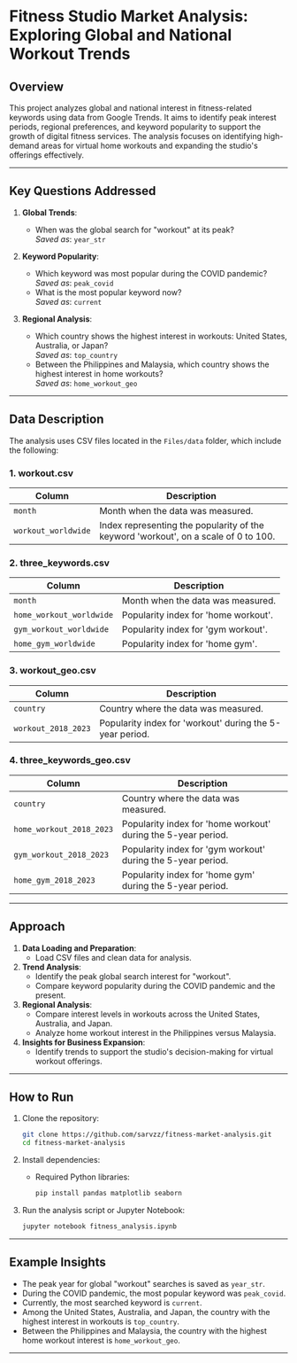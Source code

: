 # Fitness Studio Market Analysis: Exploring Global and National Workout Trends

## Overview

This project analyzes global and national interest in fitness-related keywords using data from Google Trends. It aims to identify peak interest periods, regional preferences, and keyword popularity to support the growth of digital fitness services. The analysis focuses on identifying high-demand areas for virtual home workouts and expanding the studio's offerings effectively.

---

## Key Questions Addressed

1. **Global Trends**:
   - When was the global search for "workout" at its peak?  
     *Saved as*: `year_str`

2. **Keyword Popularity**:
   - Which keyword was most popular during the COVID pandemic?  
     *Saved as*: `peak_covid`
   - What is the most popular keyword now?  
     *Saved as*: `current`

3. **Regional Analysis**:
   - Which country shows the highest interest in workouts: United States, Australia, or Japan?  
     *Saved as*: `top_country`
   - Between the Philippines and Malaysia, which country shows the highest interest in home workouts?  
     *Saved as*: `home_workout_geo`

---

## Data Description

The analysis uses CSV files located in the `Files/data` folder, which include the following:

### 1. **workout.csv**
| Column                | Description                                                                 |
|-----------------------|-----------------------------------------------------------------------------|
| `month`              | Month when the data was measured.                                          |
| `workout_worldwide`  | Index representing the popularity of the keyword 'workout', on a scale of 0 to 100. |

### 2. **three_keywords.csv**
| Column                      | Description                                                                 |
|-----------------------------|-----------------------------------------------------------------------------|
| `month`                    | Month when the data was measured.                                          |
| `home_workout_worldwide`   | Popularity index for 'home workout'.                                       |
| `gym_workout_worldwide`    | Popularity index for 'gym workout'.                                        |
| `home_gym_worldwide`       | Popularity index for 'home gym'.                                           |

### 3. **workout_geo.csv**
| Column                | Description                                                                 |
|-----------------------|-----------------------------------------------------------------------------|
| `country`            | Country where the data was measured.                                       |
| `workout_2018_2023`  | Popularity index for 'workout' during the 5-year period.                    |

### 4. **three_keywords_geo.csv**
| Column                      | Description                                                                 |
|-----------------------------|-----------------------------------------------------------------------------|
| `country`                  | Country where the data was measured.                                       |
| `home_workout_2018_2023`   | Popularity index for 'home workout' during the 5-year period.              |
| `gym_workout_2018_2023`    | Popularity index for 'gym workout' during the 5-year period.               |
| `home_gym_2018_2023`       | Popularity index for 'home gym' during the 5-year period.                  |

---

## Approach

1. **Data Loading and Preparation**:
   - Load CSV files and clean data for analysis.
2. **Trend Analysis**:
   - Identify the peak global search interest for "workout".
   - Compare keyword popularity during the COVID pandemic and the present.
3. **Regional Analysis**:
   - Compare interest levels in workouts across the United States, Australia, and Japan.
   - Analyze home workout interest in the Philippines versus Malaysia.
4. **Insights for Business Expansion**:
   - Identify trends to support the studio's decision-making for virtual workout offerings.

---

## How to Run

1. Clone the repository:
   ```bash
   git clone https://github.com/sarvzz/fitness-market-analysis.git
   cd fitness-market-analysis
   ```

2. Install dependencies:
   - Required Python libraries:
     ```bash
     pip install pandas matplotlib seaborn
     ```

3. Run the analysis script or Jupyter Notebook:
   ```bash
   jupyter notebook fitness_analysis.ipynb
   ```

---

## Example Insights

- The peak year for global "workout" searches is saved as `year_str`.
- During the COVID pandemic, the most popular keyword was `peak_covid`.
- Currently, the most searched keyword is `current`.
- Among the United States, Australia, and Japan, the country with the highest interest in workouts is `top_country`.
- Between the Philippines and Malaysia, the country with the highest home workout interest is `home_workout_geo`.

---
